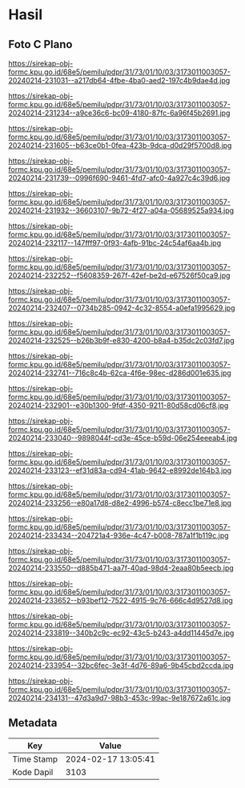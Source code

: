 # Hasil

## Foto C Plano

https://sirekap-obj-formc.kpu.go.id/68e5/pemilu/pdpr/31/73/01/10/03/3173011003057-20240214-231031--a217db64-4fbe-4ba0-aed2-197c4b9dae4d.jpg

https://sirekap-obj-formc.kpu.go.id/68e5/pemilu/pdpr/31/73/01/10/03/3173011003057-20240214-231234--a9ce36c6-bc09-4180-87fc-6a96f45b2691.jpg

https://sirekap-obj-formc.kpu.go.id/68e5/pemilu/pdpr/31/73/01/10/03/3173011003057-20240214-231605--b63ce0b1-0fea-423b-9dca-d0d29f5700d8.jpg

https://sirekap-obj-formc.kpu.go.id/68e5/pemilu/pdpr/31/73/01/10/03/3173011003057-20240214-231739--0996f690-9461-4fd7-afc0-4a927c4c39d6.jpg

https://sirekap-obj-formc.kpu.go.id/68e5/pemilu/pdpr/31/73/01/10/03/3173011003057-20240214-231932--36603107-9b72-4f27-a04a-05689525a934.jpg

https://sirekap-obj-formc.kpu.go.id/68e5/pemilu/pdpr/31/73/01/10/03/3173011003057-20240214-232117--147fff97-0f93-4afb-91bc-24c54af6aa4b.jpg

https://sirekap-obj-formc.kpu.go.id/68e5/pemilu/pdpr/31/73/01/10/03/3173011003057-20240214-232252--f5608359-267f-42ef-be2d-e67526f50ca9.jpg

https://sirekap-obj-formc.kpu.go.id/68e5/pemilu/pdpr/31/73/01/10/03/3173011003057-20240214-232407--0734b285-0942-4c32-8554-a0efa1995629.jpg

https://sirekap-obj-formc.kpu.go.id/68e5/pemilu/pdpr/31/73/01/10/03/3173011003057-20240214-232525--b26b3b9f-e830-4200-b8a4-b35dc2c03fd7.jpg

https://sirekap-obj-formc.kpu.go.id/68e5/pemilu/pdpr/31/73/01/10/03/3173011003057-20240214-232741--716c8c4b-62ca-4f6e-98ec-d286d001e635.jpg

https://sirekap-obj-formc.kpu.go.id/68e5/pemilu/pdpr/31/73/01/10/03/3173011003057-20240214-232901--e30b1300-9fdf-4350-9211-80d58cd06cf8.jpg

https://sirekap-obj-formc.kpu.go.id/68e5/pemilu/pdpr/31/73/01/10/03/3173011003057-20240214-233040--9898044f-cd3e-45ce-b59d-06e254eeeab4.jpg

https://sirekap-obj-formc.kpu.go.id/68e5/pemilu/pdpr/31/73/01/10/03/3173011003057-20240214-233123--ef31d83a-cd94-41ab-9642-e8992de164b3.jpg

https://sirekap-obj-formc.kpu.go.id/68e5/pemilu/pdpr/31/73/01/10/03/3173011003057-20240214-233256--e80a17d8-d8e2-4996-b574-c8ecc1be71e8.jpg

https://sirekap-obj-formc.kpu.go.id/68e5/pemilu/pdpr/31/73/01/10/03/3173011003057-20240214-233434--204721a4-936e-4c47-b008-787a1f1b119c.jpg

https://sirekap-obj-formc.kpu.go.id/68e5/pemilu/pdpr/31/73/01/10/03/3173011003057-20240214-233550--d885b471-aa7f-40ad-98d4-2eaa80b5eecb.jpg

https://sirekap-obj-formc.kpu.go.id/68e5/pemilu/pdpr/31/73/01/10/03/3173011003057-20240214-233652--b93bef12-7522-4915-9c76-666c4d9527d8.jpg

https://sirekap-obj-formc.kpu.go.id/68e5/pemilu/pdpr/31/73/01/10/03/3173011003057-20240214-233819--340b2c9c-ec92-43c5-b243-a4dd11445d7e.jpg

https://sirekap-obj-formc.kpu.go.id/68e5/pemilu/pdpr/31/73/01/10/03/3173011003057-20240214-233954--32bc6fec-3e3f-4d76-89a6-9b45cbd2ccda.jpg

https://sirekap-obj-formc.kpu.go.id/68e5/pemilu/pdpr/31/73/01/10/03/3173011003057-20240214-234131--47d3a9d7-98b3-453c-99ac-9e187672a61c.jpg


## Metadata

| Key        | Value               |
| ---------- | ------------------- |
| Time Stamp | 2024-02-17 13:05:41 |
| Kode Dapil | 3103                |



